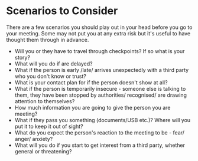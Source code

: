 [Title]: # (Сценарии для рассмотрения)
[Order]: # (2)

# Scenarios to Consider

There are a few scenarios you should play out in your head before you go to your meeting. Some may not put you at any extra risk but it's useful to have thought them through in advance.

*   Will you or they have to travel through checkpoints? If so what is your story?
*   What will you do if are delayed?
*   What if the person is early /late/ arrives unexpectedly with a third party who you don't know or trust?
*   What is your contact plan for if the person doesn't show at all?
*   What if the person is temporarily insecure - someone else is talking to them, they have been stopped by authorities/ recognised/ are drawing attention to themselves?
*   How much information you are going to give the person you are meeting?
*   What if they pass you something (documents/USB etc.)? Where will you put it to keep it out of sight?
*   What do you expect the person's reaction to the meeting to be - fear/ anger/ anxiety?
*   What will you do if you start to get interest from a third party, whether general or threatening?